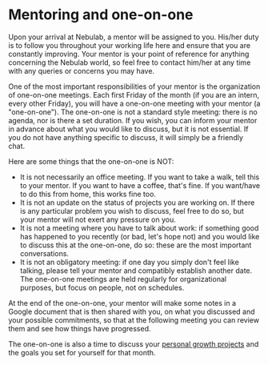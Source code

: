 # Mentoring and one-on-one

Upon your arrival at Nebulab, a mentor will be assigned to you. His/her duty is to follow you
throughout your working life here and ensure that you are constantly improving. Your mentor is your 
point of reference for anything concerning the Nebulab world, so feel free to
contact him/her at any time with any queries or concerns you may have.

One of the most important responsibilities of your mentor is the organization of one-on-one meetings. Each first
Friday of the month (if you are an intern, every other Friday), you will have a one-on-one meeting with your mentor
(a "one-on-one"). The one-on-one is not a standard style meeting: there is no agenda, nor is there a
set duration. If you wish, you can inform your mentor in advance about what you would like to discuss, 
but it is not essential. If you do not have anything specific to discuss, it will simply be a friendly chat.

Here are some things that the one-on-one is NOT:

- It is not necessarily an office meeting.  If you want to take a walk, tell this to your mentor. 
If you want to have a coffee, that's fine. If you want/have to do this from home, this works fine too.
- It is not an update on the status of projects you are working on. If there is any particular problem
you wish to discuss, feel free to do so, but your mentor will not exert any
pressure on you.
- It is not a meeting where you have to talk about work: if something good
has happened to you recently (or bad, let's hope not) and you would like to discuss this at the one-on-one, do so: these are the
most important conversations.
- It is not an obligatory meeting: if one day you simply don't feel like talking, please tell your 
mentor and compatibly establish another date. The one-on-one meetings are held regularly for
organizational purposes, but focus on people, not on schedules.

At the end of the one-on-one, your mentor will make some notes in a Google document that is then shared with you, on
what you discussed and your possible commitments, so that at the
following meeting you can review them and see how things have progressed.

The one-on-one is also a time to discuss your [personal growth projects](https://github.com/nebulab/playbook/blob/master/crescita-personale/venerdi.md)
and the goals you set for yourself for that month.
